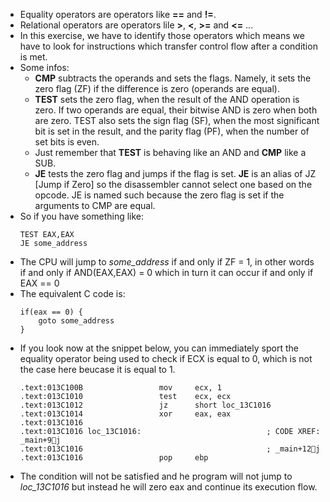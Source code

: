 - Equality operators are operators like **==** and **!=**.
- Relational operators are operators lile **>**, **<**, **>=** and **<=** ...
- In this exercise, we have to identify those operators which means we have to look for instructions which transfer control flow after a condition is met.
- Some infos:
  - **CMP** subtracts the operands and sets the flags. Namely, it sets the zero flag (ZF) if the difference is zero (operands are equal).
  - **TEST** sets the zero flag, when the result of the AND operation is zero. If two operands are equal, their bitwise AND is zero when both are zero. TEST also sets the sign flag (SF), when the most significant bit is set in the result, and the parity flag (PF), when the number of set bits is even.
  - Just remember that **TEST** is behaving like an AND and **CMP** like a SUB.
  - **JE** tests the zero flag and jumps if the flag is set. **JE** is an alias of JZ [Jump if Zero] so the disassembler cannot select one based on the opcode. JE is named such because the zero flag is set if the arguments to CMP are equal.
- So if you have something like:
  ```
  TEST EAX,EAX
  JE some_address
  ```
- The CPU will jump to _some_address_ if and only if ZF = 1, in other words if and only if AND(EAX,EAX) = 0 which in turn it can occur if and only if EAX == 0
- The equivalent C code is:
  ```
  if(eax == 0) {
      goto some_address
  }
  ```
- If you look now at the snippet below, you can immediately sport the equality operator being used to check if ECX is equal to 0, which is not the case here beucase it is equal to 1.
  ```
  .text:013C100B                 mov     ecx, 1
  .text:013C1010                 test    ecx, ecx
  .text:013C1012                 jz      short loc_13C1016
  .text:013C1014                 xor     eax, eax
  .text:013C1016
  .text:013C1016 loc_13C1016:                            ; CODE XREF: _main+9j
  .text:013C1016                                         ; _main+12j
  .text:013C1016                 pop     ebp
  ```
- The condition will not be satisfied and he program will not jump to _loc_13C1016_ but instead he will zero eax and continue its execution flow.
